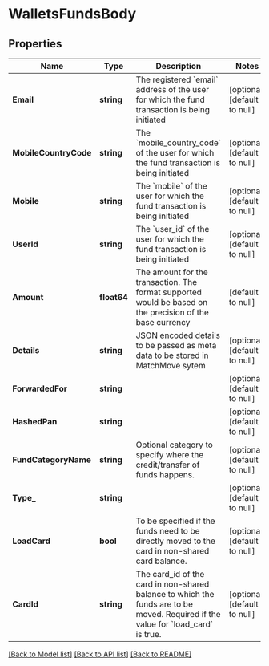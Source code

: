 # WalletsFundsBody

## Properties
Name | Type | Description | Notes
------------ | ------------- | ------------- | -------------
**Email** | **string** | The registered &#x60;email&#x60; address of the user for which the fund transaction is being initiated | [optional] [default to null]
**MobileCountryCode** | **string** | The &#x60;mobile_country_code&#x60; of the user for which the fund transaction is being initiated | [optional] [default to null]
**Mobile** | **string** | The &#x60;mobile&#x60; of the user for which the fund transaction is being initiated | [optional] [default to null]
**UserId** | **string** | The &#x60;user_id&#x60; of the user for which the fund transaction is being initiated | [optional] [default to null]
**Amount** | **float64** | The amount for the transaction. The format supported would be based on the precision of the base currency | [default to null]
**Details** | **string** | JSON encoded details to be passed as meta data to be stored in MatchMove sytem | [optional] [default to null]
**ForwardedFor** | **string** |  | [optional] [default to null]
**HashedPan** | **string** |  | [optional] [default to null]
**FundCategoryName** | **string** | Optional category to specify where the credit/transfer of funds happens. | [optional] [default to null]
**Type_** | **string** |  | [optional] [default to null]
**LoadCard** | **bool** | To be specified if the funds need to be directly moved to the card in non-shared card balance. | [optional] [default to null]
**CardId** | **string** | The card_id of the card in non-shared balance to which the funds are to be moved. Required if the value for &#x60;load_card&#x60; is true. | [optional] [default to null]

[[Back to Model list]](../README.md#documentation-for-models) [[Back to API list]](../README.md#documentation-for-api-endpoints) [[Back to README]](../README.md)

